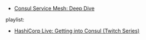 - [Consul Service Mesh: Deep Dive](https://youtu.be/Aq1uTozNajI)

playlist:
- [HashiCorp Live: Getting into Consul (Twitch Series)](https://www.youtube.com/playlist?list=PL81sUbsFNc5b8i2g2sB_tG-PuZxEdlDpK)
